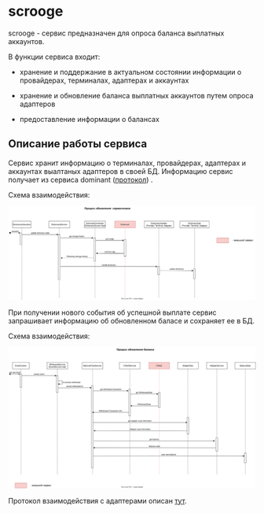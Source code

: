 # scrooge

scrooge - сервис предназначен для опроса баланса выплатных аккаунтов.

В функции сервиса входит:

- хранение и поддержание в актуальном состоянии информации о провайдерах, терминалах, адаптерах и аккаунтах

- хранение и обновление баланса выплатных аккаунтов путем опроса адаптеров

- предоставление информации о балансах

## Описание работы сервиса

Сервис хранит информацию о терминалах, провайдерах, адаптерах и аккаунтах выалтаных адаптеров в своей БД. Информацию
сервис получает из сервиса
dominant ([протокол](https://github.com/valitydev/damsel/blob/dcd92ddba44e1d4dd9902f8c96c5524353ddd82b/proto/domain_config.thrift#L148))
.

Схема взаимодействия:

![scrooge_dominant.svg](doc/scrooge_dominant.svg)

При получении нового события об успешной выплате сервис запрашивает информацию об обновленном баласе и сохраняет ее в
БД.

Схема взаимодействия:

![scrooge_balance.svg](doc/scrooge_balance.svg)

Протокол взаимодействия с адаптерами описан [тут](https://github.com/valitydev/account-balance-proto).
